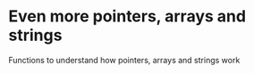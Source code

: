 # Even more pointers, arrays and strings

Functions to understand how pointers, arrays and strings work